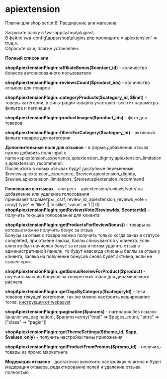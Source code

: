 # apiextension
Плагин для shop script 8. Расширение апи магазина

<p>Загрузите папку в \wa-apps\shop\plugins\.<br />
В файле \wa-config\apps\shop\plugins.php пропишите «'apiextension' => true,».<br />
Сбросьте кэш, плагин установлен.</p>

<p><b>Полный список апи:</b></p>


<p>
  <b>shopApiextensionPlugin::affiliateBonus($contact_id)</b> - количество бонусов авторизованного пользователя
</p>

<p>
  <b>shopApiextensionPlugin::reviewsCount($product_ids)</b> - количество отзывов для товаров
</p>

<p>
  <b>shopApiextensionPlugin::categoryProducts($category_id, $limit)</b> - товары категории, в фильтрации товаров участвуют все гет параметры фильтра и пагинации
</p>

<p>
  <b>shopApiextensionPlugin::productImages($product_ids)</b> - фото для товаров
</p>

<p>
  <b>shopApiextensionPlugin::filtersForCategory($category_id)</b> - активный фильтр товаров для категории
</p>

<p>
<b>Дополнительные поля для отзывов</b> - в форме добавления отзыва нужно добавить поля
input c name=apiextension_experience,apiextension_dignity,apiextension_limitations,apiextension_recommend.<br />
После этого в новых отзывах будут доступные переменные
$review.apiextension_experience, $review.apiextension_dignity, $review.apiextension_limitations, $review.apiextension_recommend
</p>

<p>
<b>Голосвание в отзывах</b> - апи рест - apiextension/reviews/vote/ на добавление или удаление голосования<br />
принимает параметры _csrf, review_id, apiextension_reviews_vote = array('type'  => 'like' || 'dislike', 'value' => 1 || 0)<br />
<b>shopApiextensionPlugin::getReviewsVote($reviewIds, $contactId)</b> - получить текущее голосование для клиента
</p>

<p>
<b>shopApiextensionPlugin::getProductsForReviewBonus()</b> - товары за которые можно получить бонус за отзыв<br />
Бонусы за отзыв о товара можно получить только когда заказ в статусе completed, при отмене заказа, баллы списываются у клиента. Если клиенту был начислен бонус за отзыв и потом удалить отзыв в административной панели, то будут навсегда списаны баллы за отзыв у клиента, заявка на получение бонусов снова будет активна, если не вышел срок.
</p>

<p>
<b>shopApiextensionPlugin::getBonusReviewForProduct($product)</b> - поулчить массив бонусов за конкретный товар для динамического расчета
</p>

<p>
<b>shopApiextensionPlugin::getTagsByCategory($categoryId)</b> - теги товаров текущей категории, так же можно настроить кеширование тегов, <a href="https://developers.webasyst.ru/docs/features/cache/" target="_blank">инструкция от webasyst</a>
</p>

<p>
 <b>shopApiextensionPlugin::pagination($params)</b> - пагинация без ссылок (аналог wa_pagination), $params=array("total" => $pages_count, "attrs" =>["class" => "pagin"])
</p>

<p>
 <b>shopApiextensionPlugin::getThemeSettings($theme_id, $app, $values_only)</b> - получить настройки темы приложения
</p>

<p>
 <b>shopApiextensionPlugin::getProductFromPromos($promo_id)</b> - получить товары из промо маркетинга
</p>

<p>
<b>Модерация отзывов</b> - достаточно включить настройках плагина и будет модерация отзывов, редактирование полей и удаление отзыва полностью
</p>
